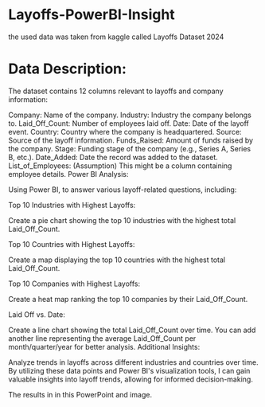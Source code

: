 # Layoffs-PowerBI-Insight
the used data was taken from kaggle called Layoffs Dataset 2024
# Data Description:

The dataset contains 12 columns relevant to layoffs and company information:

Company: Name of the company.
Industry: Industry the company belongs to.
Laid_Off_Count: Number of employees laid off.
Date: Date of the layoff event.
Country: Country where the company is headquartered.
Source: Source of the layoff information.
Funds_Raised: Amount of funds raised by the company.
Stage: Funding stage of the company (e.g., Series A, Series B, etc.).
Date_Added: Date the record was added to the dataset.
List_of_Employees: (Assumption) This might be a column containing employee details.
Power BI Analysis:

Using Power BI, to answer various layoff-related questions, including:

Top 10 Industries with Highest Layoffs:

Create a pie chart showing the top 10 industries with the highest total Laid_Off_Count.

Top 10 Countries with Highest Layoffs:

Create a map displaying the top 10 countries with the highest total Laid_Off_Count.

Top 10 Companies with Highest Layoffs:

Create a heat map ranking the top 10 companies by their Laid_Off_Count.

Laid Off vs. Date:

Create a line chart showing the total Laid_Off_Count over time.
You can add another line representing the average Laid_Off_Count per month/quarter/year for better analysis.
Additional Insights:

Analyze trends in layoffs across different industries and countries over time.
By utilizing these data points and Power BI's visualization tools, I can gain valuable insights into layoff trends, allowing for informed decision-making.

The results in in this PowerPoint and image.

